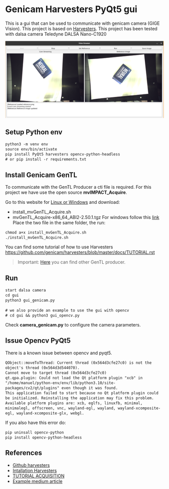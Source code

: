 # Genicam Harvesters PyQt5 gui

This is a gui that can be used to communicate with genicam camera (GIGE Vision).
This project is based on [Harvesters](https://github.com/genicam/harvesters).
This project has been tested with dalsa camera Teledyne DALSA Nano-C1920

![Gui Image Example](sample.png)

## Setup Python env

```
python3 -m venv env
source env/bin/activate
pip install PyQt5 harvesters opencv-python-headless
# or pip install -r requirements.txt
```
## Install Genicam GenTL 
To communicate with the GenTL Producer a cti file is required.
For this project we have use the open source **mvIMPACT_Acquire**.

Go to this website for [Linux or Windows](http://static.matrix-vision.com/mvIMPACT_Acquire/)
and download:
* install_mvGenTL_Acquire.sh
* mvGenTL_Acquire-x86_64_ABI2-2.50.1.tgz
For windows follow this [link](https://www.matrix-vision.com/manuals/mvBlueCOUGAR-XT/mvBC_section_quickstart_InstallingTheGenTLAcquirePackage.html)
Place the two file in the same folder, the run:
```
chmod a+x install_mvGenTL_Acquire.sh
./install_mvGenTL_Acquire.sh
```

You can find some tutorial of how to use Harvesters https://github.com/genicam/harvesters/blob/master/docs/TUTORIAL.rst

> Important: [Here](https://github.com/genicam/harvesters/wiki#gentl-producers) you can find other GenTL producer.


## Run 
```
start dalsa camera
cd gui
python3 gui_genicam.py

# we also provide an example to use the gui with opencv
# cd gui && python3 gui_opencv.py
```

Check **camera_genicam.py** to configure the camera parameters.

## Issue Opencv PyQt5

There is a known issue between opencv and pyqt5.
```
QObject::moveToThread: Current thread (0x564d3cfe27c0) is not the object's thread (0x564d3d544070).
Cannot move to target thread (0x564d3cfe27c0)
qt.qpa.plugin: Could not load the Qt platform plugin "xcb" in "/home/manuel/python-env/env/lib/python3.10/site-packages/cv2/qt/plugins" even though it was found.
This application failed to start because no Qt platform plugin could be initialized. Reinstalling the application may fix this problem.
Available platform plugins are: xcb, eglfs, linuxfb, minimal, minimalegl, offscreen, vnc, wayland-egl, wayland, wayland-xcomposite-egl, wayland-xcomposite-glx, webgl.
```
If you also have this error do:
```
pip uninsall opencv-python
pip install opencv-python-headless
```


## References
* [Github harvesters](https://github.com/genicam/harvesters)
* [Intallation Harvesters](https://harvesters.readthedocs.io/en/latest/INSTALL.html#installing-python)
* [TUTORIAL ACQUISITION](https://github.com/genicam/harvesters/blob/master/docs/TUTORIAL.rst)
* [Example medium article](https://medium.com/@kshahir2004/streaming-yuv422-yuyv-packed-pixel-format-data-from-gige-vision-camera-with-python-harvesters-ee2e2aaafca0)
